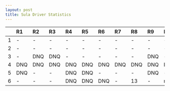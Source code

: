 ```yaml
---
layout: post 
title: Sula Driver Statistics
--- 
```


|    | R1   | R2   | R3   | R4   | R5   | R6   | R7   | R8   | R9   | R10   | R11   | R12   |
|---:|:-----|:-----|:-----|:-----|:-----|:-----|:-----|:-----|:-----|:------|:------|:------|
|  1 | -    | -    | -    | -    | -    | -    | -    | -    | -    | -     | -     | -     |
|  2 | -    | -    | -    | -    | -    | -    | -    | -    | -    | -     | -     | -     |
|  3 | -    | DNQ  | DNQ  | -    | -    | -    | -    | -    | DNQ  | -     | -     | -     |
|  4 | DNQ  | DNQ  | DNQ  | DNQ  | DNQ  | DNQ  | DNQ  | DNQ  | DNQ  | DNQ   | 15    | -     |
|  5 | DNQ  | -    | -    | DNQ  | DNQ  | -    | -    | -    | DNQ  | -     | 19    | -     |
|  6 | -    | -    | -    | DNQ  | DNQ  | DNQ  | -    | 13   | -    | nan   | nan   | nan   |